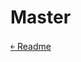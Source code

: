 # Master

[&#65513; Readme](https://github.com/doc-solutions/documentation-gitflow/blob/master/README.md)